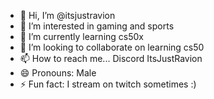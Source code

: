 - 👋 Hi, I’m @itsjustravion
- 👀 I’m interested in gaming and sports
- 🌱 I’m currently learning cs50x
- 💞️ I’m looking to collaborate on learning cs50
- 📫 How to reach me... Discord ItsJustRavion
- 😄 Pronouns: Male
- ⚡ Fun fact: I stream on twitch sometimes :)

<!---
itsjustravion/itsjustravion is a ✨ special ✨ repository because its `README.md` (this file) appears on your GitHub profile.
You can click the Preview link to take a look at your changes.
--->

